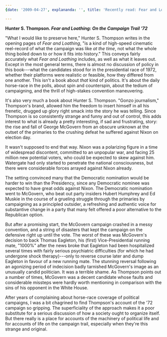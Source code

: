 ```yaml
---
{date: '2009-04-27', explananda: '', title: 'Recently read: Fear and Loathing', tags: book_reviews}

---
```

<strong>Hunter S. Thompson. <em>Fear and Loathing: On the Campaign Trail '72</em></strong>

"What I would like to preserve here," Hunter S. Thompson writes in the opening pages of <em>Fear and Loathing</em>, "is a kind of high-speed cinematic reel-record of what the campaign was like <em>at the time</em>, not what the whole thing boiled down to or how it fits into history."  This conveys fairly accurately what <em>Fear and Loathing</em> includes, as well as what it leaves out.  Except in the most general terms, there is almost no discussion of policy in this book---what the candidates stood for in the presidential race of 1972, whether their platforms were realistic or feasible, how they differed from one another.  This isn't a book about <em>that</em> kind of politics.  It's about the daily horse-race in the polls, about spin and counterspin, about the tedium of campaigning, and the thrill of high-stakes convention maneuvering.

It's also very much a book about Hunter S. Thompson.  "Gonzo journalism," Thompson's brand, allowed him the freedom to insert himself in all his frenetic, drugged up glory right smack into the story he was telling.  Since Thompson is so consistently strange and funny and out of control, this adds interest to what is already a pretty interesting, if sad and frustrating, story: the rise and fall of George McGovern from an obscure unknown at the outset of the primaries to the crushing defeat he suffered against Nixon on election day.

It wasn't supposed to end that way.  Nixon was a polarizing figure in a time of widespread discontent, committed to an unpopular war, and facing 25 million new potential voters, who could be expected to skew against him.  Watergate had only started to penetrate the national consciousness, but there were considerable forces arrayed against Nixon already.

The setting convinced many that the Democratic nomination would be harder to win than the Presidency, since any Democratic nominee was expected to have great odds against Nixon.  The Democratic nomination went to McGovern, who beat out party insiders Hubert Humphrey and Ed Muskie in the course of a grueling struggle through the primaries by campaigning as a principled outsider, a refreshing and authentic voice for substantive change in a party that many felt offered a poor alternative to the Republican option.

But after a promising start, the McGovern campaign crashed in a messy convention, and a string of disasters that kept the campaign on the defensive right up until the vote.  The worst of these was McGovern's decision to back Thomas Eagleton, his (first) Vice-Presidential running mate, "1000%" after the news broke that Eagleton had been hospitalized several times with fairly serious psychiatric difficulties (for which he had undergone shock therapy)---only to reverse course later and dump Eagleton in favour of a new running mate.  The stunning reversal following an agonizing period of indecision badly tarnished McGovern's image as an unusually candid politician.  It was a terrible shame.  As Thompson points out a number of times, McGovern was a decent candidate whose faults and considerable missteps were hardly worth mentioning in comparison with the sins of his opponent in the White House.

After years of complaining about horse-race coverage of political campaigns, I was a bit chagrined to find Thompson's account of the '72 campaign so gripping.  The superficiality of the approach makes it a poor substitute for a serious discussion of how a society ought to organize itself.  But there really is a place for accounts of the machinery of political life and for accounts of life on the campaign trail, especially when they're this strange and original.

